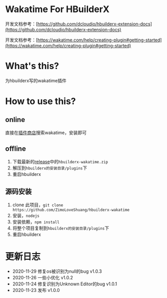 # Wakatime For HBuilderX

开发文档参考：[https://github.com/dcloudio/hbuilderx-extension-docs](https://github.com/dcloudio/hbuilderx-extension-docs)

开发文档参考：[https://wakatime.com/help/creating-plugin#getting-started](https://wakatime.com/help/creating-plugin#getting-started)

# What's this?

为hbuilderx写的wakatime插件

# How to use this?

## online

直接在[插件商店](https://ext.dcloud.net.cn/)搜索wakatime，安装即可

## offline

1. 下载最新的[release](https://github.com/ZimoLoveShuang/hbuilderx-wakatime/releases)中的`hbuilderx-wakatime.zip`
2. 解压到`hbuilderx的安装目录/plugins`下
3. 重启hbuilderx

## 源码安装

1. clone 此项目，`git clone https://github.com/ZimoLoveShuang/hbuilderx-wakatime`
2. 安装，`nodejs`
3. 安装依赖，`npm install`
3. 将整个项目复制到`hbuilderx的安装目录/plugins`下
4. 重启hbuilderx

# 更新日志

- 2020-11-29 修复os被识别为null的bug v1.0.3
- 2020-11-26 一些小优化 v1.0.2
- 2020-11-24 修复识别为Unknown Editor的bug v1.0.1
- 2020-11-23 发布 v1.0.0

